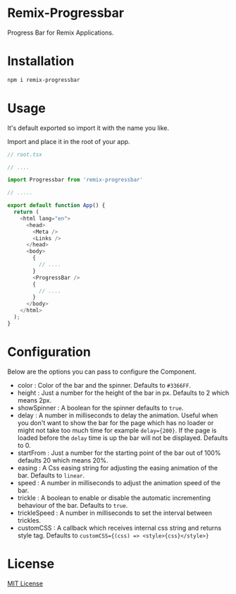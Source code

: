 # Remix-Progressbar

Progress Bar for Remix Applications.

# Installation

```sh
npm i remix-progressbar
```

# Usage

It's default exported so import it with the name you like.

Import and place it in the root of your app.

```typescript
// root.tsx

// ....

import Progressbar from 'remix-progressbar'

// .....

export default function App() {
  return (
    <html lang="en">
      <head>
        <Meta />
        <Links />
      </head>
      <body>
        {
          // ....
        }
        <ProgressBar />
        {
          // ....
        }
      </body>
    </html>
  );
}
```

# Configuration

Below are the options you can pass to configure the Component.

* color : Color of the bar and the spinner. Defaults to `#3366FF`.
* height : Just a number for the height of the bar in px. Defaults to 2 which means 2px.
* showSpinner : A boolean for the spinner defaults to `true`.
* delay : A number in milliseconds to delay the animation. Useful when you don't want to show the bar for the page which has no loader or might not take too much time for example `delay={200}`. If the page is loaded before the `delay` time is up the bar will not be displayed. Defaults to 0. 
* startFrom : Just a number for the starting point of the bar out of 100% defaults 20 which means 20%.
* easing : A Css easing string for adjusting the easing animation of the bar. Defaults to `linear`.
* speed : A number in milliseconds to adjust the animation speed of the bar.
* trickle : A boolean to enable or disable the automatic incrementing behaviour of the bar. Defaults to `true`.
* trickleSpeed : A number in milliseconds to set the interval between trickles.
* customCSS : A callback which receives internal css string and returns style tag. Defaults to `customCSS={(css) => <style>{css}</style>}`

# License

[MIT License](https://github.com/dev-afzalansari/remix-progressbar/blob/main/LICENSE)